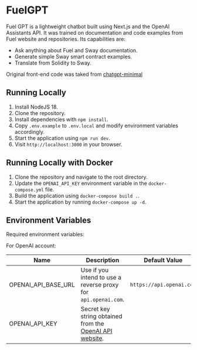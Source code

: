 # FuelGPT

Fuel GPT is a lightweight chatbot built using Next.js and the OpenAI Assistants API. It was trained on documentation and code examples from Fuel website and repositories. Its capabilities are:

- Ask anything about Fuel and Sway documentation.
- Generate simple Sway smart contract examples.
- Translate from Solidity to Sway.

Original front-end code was taked from [chatgpt-minimal](https://github.com/blrchen/chatgpt-minimal/tree/main)

## Running Locally

1. Install NodeJS 18.
2. Clone the repository.
3. Install dependencies with `npm install`.
4. Copy `.env.example` to `.env.local` and modify environment variables accordingly.
5. Start the application using `npm run dev`.
6. Visit `http://localhost:3000` in your browser.

## Running Locally with Docker

1. Clone the repository and navigate to the root directory.
2. Update the `OPENAI_API_KEY` environment variable in the `docker-compose.yml` file.
3. Build the application using `docker-compose build .`.
4. Start the application by running `docker-compose up -d`.

## Environment Variables

Required environment variables:

For OpenAI account:

| Name                | Description                                                                                             | Default Value            |
| ------------------- | ------------------------------------------------------------------------------------------------------- | ------------------------ |
| OPENAI_API_BASE_URL | Use if you intend to use a reverse proxy for `api.openai.com`.                                          | `https://api.openai.com` |
| OPENAI_API_KEY      | Secret key string obtained from the [OpenAI API website](https://platform.openai.com/account/api-keys). |
